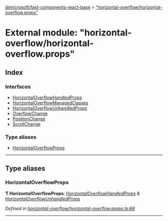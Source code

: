 [@microsoft/fast-components-react-base](../README.md) > ["horizontal-overflow/horizontal-overflow.props"](../modules/_horizontal_overflow_horizontal_overflow_props_.md)

# External module: "horizontal-overflow/horizontal-overflow.props"

## Index

### Interfaces

* [HorizontalOverflowHandledProps](../interfaces/_horizontal_overflow_horizontal_overflow_props_.horizontaloverflowhandledprops.md)
* [HorizontalOverflowManagedClasses](../interfaces/_horizontal_overflow_horizontal_overflow_props_.horizontaloverflowmanagedclasses.md)
* [HorizontalOverflowUnhandledProps](../interfaces/_horizontal_overflow_horizontal_overflow_props_.horizontaloverflowunhandledprops.md)
* [OverflowChange](../interfaces/_horizontal_overflow_horizontal_overflow_props_.overflowchange.md)
* [PositionChange](../interfaces/_horizontal_overflow_horizontal_overflow_props_.positionchange.md)
* [ScrollChange](../interfaces/_horizontal_overflow_horizontal_overflow_props_.scrollchange.md)

### Type aliases

* [HorizontalOverflowProps](_horizontal_overflow_horizontal_overflow_props_.md#horizontaloverflowprops)

---

## Type aliases

<a id="horizontaloverflowprops"></a>

###  HorizontalOverflowProps

**Ƭ HorizontalOverflowProps**: *[HorizontalOverflowHandledProps](../interfaces/_horizontal_overflow_horizontal_overflow_props_.horizontaloverflowhandledprops.md) & [HorizontalOverflowUnhandledProps](../interfaces/_horizontal_overflow_horizontal_overflow_props_.horizontaloverflowunhandledprops.md)*

*Defined in [horizontal-overflow/horizontal-overflow.props.ts:66](https://github.com/Microsoft/fast-dna/blob/164dd3ca/packages/fast-components-react-base/src/horizontal-overflow/horizontal-overflow.props.ts#L66)*

___

